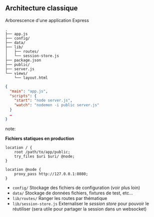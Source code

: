 ## Architecture classique

Arborescence d'une application Express

```
.
├── app.js
├── config/
├── data/
├── lib/
│   ├── routes/
│   └── session-store.js
├── package.json
├── public/
├── server.js
└── views/
    └── layout.html
```

```json
{
  "main": "app.js",
  "scripts": {
    "start": "node server.js",
    "watch": "nodemon -i public server.js"
  }
  …
}
```

note:

**Fichiers statiques en production**

```nginx
location / {
    root /path/to/app/public;
    try_files $uri $uri/ @node;
}

location @node {
    proxy_pass http://127.0.0.1:8080;
}
```

* `config/` Stockage des fichiers de configuration (voir plus loin)
* `data/` Stockage de données fichiers, fixtures de test, etc…
* `lib/routes/` Ranger les routes par thématique
* `lib/session-store.js` Externaliser le *session store* pour pouvoir le réutiliser (sera utile pour partager la session dans un websocket)
